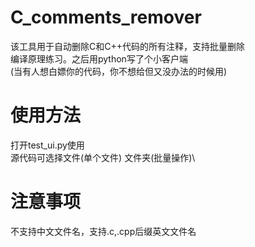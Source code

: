 # C_comments_remover
该工具用于自动删除C和C++代码的所有注释，支持批量删除\
编译原理练习。之后用python写了个小客户端\
(当有人想白嫖你的代码，你不想给但又没办法的时候用)
# 使用方法
打开test_ui.py使用\
源代码可选择文件(单个文件) 文件夹(批量操作)\

# 注意事项
不支持中文文件名，支持.c,.cpp后缀英文文件名

